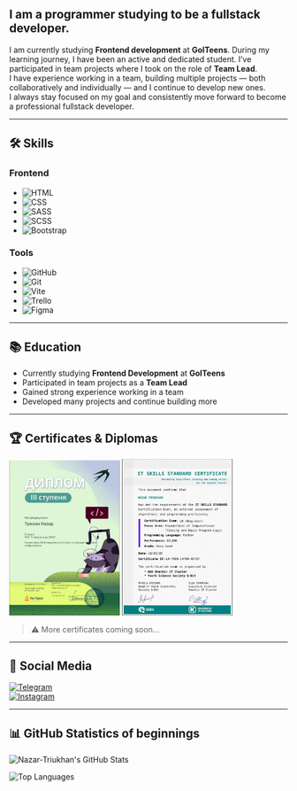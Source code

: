 ## I am a programmer studying to be a fullstack developer.

I am currently studying **Frontend development** at **GoITeens**. During my learning journey, I have been an active and dedicated student. I’ve participated in team projects where I took on the role of **Team Lead**.  
I have experience working in a team, building multiple projects — both collaboratively and individually — and I continue to develop new ones.  
I always stay focused on my goal and consistently move forward to become a professional fullstack developer.

---

## 🛠️ Skills

### Frontend
- ![HTML](https://img.shields.io/badge/-HTML-E34F26?style=flat-square&logo=html5&logoColor=white)
- ![CSS](https://img.shields.io/badge/-CSS-1572B6?style=flat-square&logo=css3&logoColor=white)
- ![SASS](https://img.shields.io/badge/-SASS-CC6699?style=flat-square&logo=sass&logoColor=white)
- ![SCSS](https://img.shields.io/badge/-SCSS-CC6699?style=flat-square&logo=sass&logoColor=white)
- ![Bootstrap](https://img.shields.io/badge/-Bootstrap-7952B3?style=flat-square&logo=bootstrap&logoColor=white)

### Tools
- ![GitHub](https://img.shields.io/badge/-GitHub-181717?style=flat-square&logo=github&logoColor=white)
- ![Git](https://img.shields.io/badge/-Git-F05032?style=flat-square&logo=git&logoColor=white)
- ![Vite](https://img.shields.io/badge/-Vite-646CFF?style=flat-square&logo=vite&logoColor=white)
- ![Trello](https://img.shields.io/badge/-Trello-0052CC?style=flat-square&logo=trello&logoColor=white)
- ![Figma](https://img.shields.io/badge/-Figma-F24E1E?style=flat-square&logo=figma&logoColor=white)


---

## 📚 Education

- Currently studying **Frontend Development** at **GoITeens**
- Participated in team projects as a **Team Lead**
- Gained strong experience working in a team
- Developed many projects and continue building more

---

## 🏆 Certificates & Diplomas

<img src="./image/IMAGE%202025-06-12%2015:42:10.jpg" alt="Certificate 1" width="200"/>
<img src="./image/IMAGE%202025-06-12%2015:42:05.jpg" alt="Certificate 2" width="200"/>

> ⚠️ More certificates coming soon...

---

## 🔗 Social Media

[![Telegram](https://img.shields.io/badge/Telegram-26A5E4?style=for-the-badge&logo=telegram&logoColor=white)](https://t.me/ttt)  
[![Instagram](https://img.shields.io/badge/Instagram-E4405F?style=for-the-badge&logo=instagram&logoColor=white)](https://www.instagram.com/ttt)

---

## 📊 GitHub Statistics of beginnings

![Nazar-Triukhan's GitHub Stats](https://github-readme-stats.vercel.app/api?username=Nazar-Triukhan&show_icons=true&theme=radical)

![Top Languages](https://github-readme-stats.vercel.app/api/top-langs/?username=Nazar-Triukhan&layout=compact&theme=radical)
